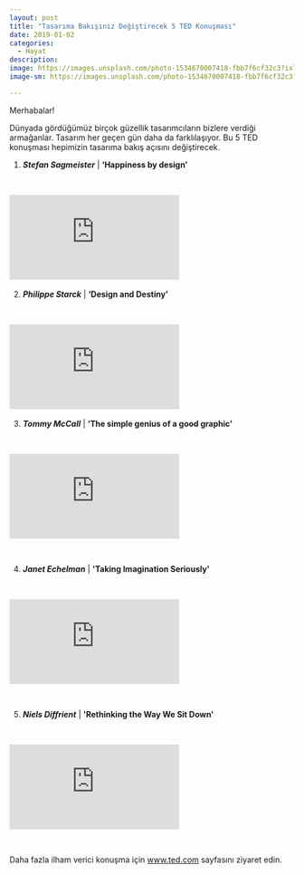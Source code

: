 ```yaml
---
layout: post
title: "Tasarıma Bakışınız Değiştirecek 5 TED Konuşması"
date: 2019-01-02
categories:
  - Hayat
description:
image: https://images.unsplash.com/photo-1534670007418-fbb7f6cf32c3?ixlib=rb-1.2.1&ixid=eyJhcHBfaWQiOjEyMDd9&auto=format&fit=crop&w=634&q=80
image-sm: https://images.unsplash.com/photo-1534670007418-fbb7f6cf32c3?ixlib=rb-1.2.1&ixid=eyJhcHBfaWQiOjEyMDd9&auto=format&fit=crop&w=634&q=80

---
```

Merhabalar!

Dünyada gördüğümüz birçok güzellik tasarımcıların bizlere verdiği armağanlar. Tasarım her geçen gün daha da farklılaşıyor. Bu 5 TED konuşması hepimizin tasarıma bakış açısını değiştirecek.

1. ***Stefan Sagmeister*** &#124; **‘Happiness by design’**

&nbsp;&nbsp;&nbsp;&nbsp;&nbsp;&nbsp;

<iframe src="https://www.youtube.com/embed/eZp-H9g_jeY" frameborder="0" allow="autoplay; encrypted-media" allowfullscreen></iframe>
&nbsp;&nbsp;&nbsp;&nbsp;&nbsp;&nbsp;

2. ***Philippe Starck*** &#124; **‘Design and Destiny’**

&nbsp;&nbsp;&nbsp;&nbsp;&nbsp;&nbsp;

<iframe src="https://www.youtube.com/embed/Z4PwHD7XKj0" frameborder="0" allow="autoplay; encrypted-media" allowfullscreen></iframe>
&nbsp;&nbsp;&nbsp;&nbsp;&nbsp;&nbsp;


3. ***Tommy McCall*** &#124; **‘The simple genius of a good graphic’**

&nbsp;&nbsp;&nbsp;&nbsp;&nbsp;&nbsp;

<iframe src="https://www.youtube.com/embed/6C_-VdaXgCQ" frameborder="0" allow="autoplay; encrypted-media" allowfullscreen></iframe>

&nbsp;&nbsp;&nbsp;&nbsp;&nbsp;&nbsp;

4. ***Janet Echelman*** &#124; **'Taking Imagination Seriously'**

&nbsp;&nbsp;&nbsp;&nbsp;&nbsp;&nbsp;

<iframe src="https://www.youtube.com/embed/9YekkGz1E2k" frameborder="0" allow="autoplay; encrypted-media" allowfullscreen></iframe>

&nbsp;&nbsp;&nbsp;&nbsp;&nbsp;&nbsp;

5. ***Niels Diffrient*** &#124; **'Rethinking the Way We Sit Down'**

&nbsp;&nbsp;&nbsp;&nbsp;&nbsp;&nbsp;

<iframe src="https://www.youtube.com/embed/UAq4yBdSYZs" frameborder="0" allow="autoplay; encrypted-media" allowfullscreen></iframe>

&nbsp;&nbsp;&nbsp;&nbsp;&nbsp;&nbsp;

Daha fazla ilham verici konuşma için <a href="//www.ted.com" target="_blank">www.ted.com</a> sayfasını ziyaret edin.

